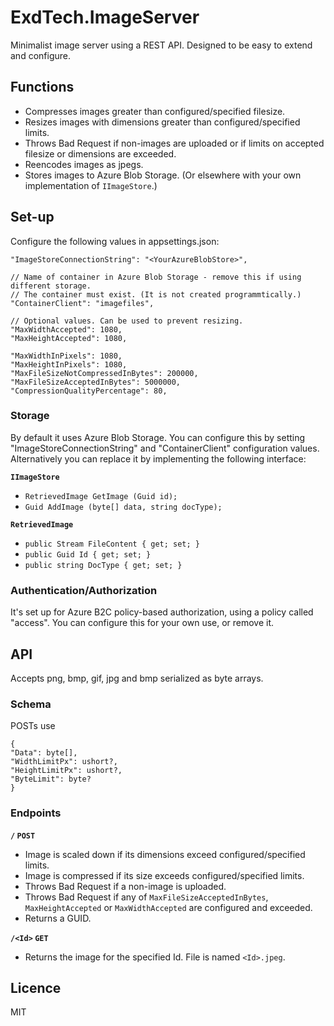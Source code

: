 # ExdTech.ImageServer
Minimalist image server using a REST API. Designed to be easy to extend and configure.

## Functions
* Compresses images greater than configured/specified filesize.
* Resizes images with dimensions greater than configured/specified limits.
* Throws Bad Request if non-images are uploaded or if limits on accepted filesize or dimensions are exceeded.
* Reencodes images as jpegs. 
* Stores images to Azure Blob Storage. (Or elsewhere with your own implementation of `IImageStore`.)

## Set-up
Configure the following values in appsettings.json:

    "ImageStoreConnectionString": "<YourAzureBlobStore>",

    // Name of container in Azure Blob Storage - remove this if using different storage.
    // The container must exist. (It is not created programmtically.)
    "ContainerClient": "imagefiles",

    // Optional values. Can be used to prevent resizing.
    "MaxWidthAccepted": 1080,
    "MaxHeightAccepted": 1080,

    "MaxWidthInPixels": 1080,
    "MaxHeightInPixels": 1080,
    "MaxFileSizeNotCompressedInBytes": 200000,
    "MaxFileSizeAcceptedInBytes": 5000000,
    "CompressionQualityPercentage": 80,
    
### Storage
By default it uses Azure Blob Storage. You can configure this by setting "ImageStoreConnectionString" and "ContainerClient" configuration values. Alternatively you can replace it by implementing the following interface:

**`IImageStore`**
* `RetrievedImage GetImage (Guid id);`
* `Guid AddImage (byte[] data, string docType);`
        
**`RetrievedImage`**
* `public Stream FileContent { get; set; }`
* `public Guid Id { get; set; }`
* `public string DocType { get; set; }`


### Authentication/Authorization
It's set up for Azure B2C policy-based authorization, using a policy called "access". You can configure this for your own use, or remove it.

## API
Accepts png, bmp, gif, jpg and bmp serialized as byte arrays.

### Schema
POSTs use 
```
{
"Data": byte[],
"WidthLimitPx": ushort?,
"HeightLimitPx": ushort?,
"ByteLimit": byte?
}
````

### Endpoints

**`/` `POST`** 
* Image is scaled down if its dimensions exceed configured/specified limits.
* Image is compressed if its size exceeds configured/specified limits.
* Throws Bad Request if a non-image is uploaded.
* Throws Bad Request if any of `MaxFileSizeAcceptedInBytes`, `MaxHeightAccepted` or `MaxWidthAccepted` are configured and exceeded.
* Returns a GUID.

**`/<Id>` `GET`**
* Returns the image for the specified Id. File is named `<Id>.jpeg`.

## Licence
MIT
